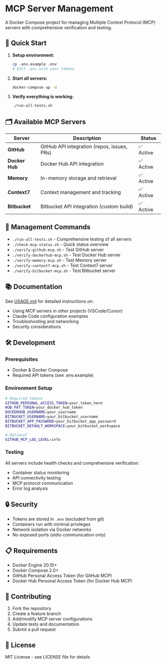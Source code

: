 # MCP Server Management

A Docker Compose project for managing Multiple Context Protocol (MCP) servers with comprehensive verification and testing.

## 🚀 Quick Start

1. **Setup environment:**
   ```bash
   cp .env.example .env
   # Edit .env with your tokens
   ```

2. **Start all servers:**
   ```bash
   docker-compose up -d
   ```

3. **Verify everything is working:**
   ```bash
   ./run-all-tests.sh
   ```

## 🗂️ Available MCP Servers

| Server | Description | Status |
|--------|-------------|--------|
| **GitHub** | GitHub API integration (repos, issues, PRs) | ✅ Active |
| **Docker Hub** | Docker Hub API integration | ✅ Active |
| **Memory** | In-memory storage and retrieval | ✅ Active |
| **Context7** | Context management and tracking | ✅ Active |
| **Bitbucket** | Bitbucket API integration (custom build) | ✅ Active |

## 🔧 Management Commands

- `./run-all-tests.sh` - Comprehensive testing of all servers
- `./check-mcp-status.sh` - Quick status overview
- `./verify-github-mcp.sh` - Test GitHub server
- `./verify-dockerhub-mcp.sh` - Test Docker Hub server
- `./verify-memory-mcp.sh` - Test Memory server
- `./verify-context7-mcp.sh` - Test Context7 server
- `./verify-bitbucket-mcp.sh` - Test Bitbucket server

## 📚 Documentation

See [USAGE.md](USAGE.md) for detailed instructions on:
- Using MCP servers in other projects (VSCode/Cursor)
- Claude Code configuration examples
- Troubleshooting and networking
- Security considerations

## 🛠️ Development

### Prerequisites
- Docker & Docker Compose
- Required API tokens (see .env.example)

### Environment Setup
```bash
# Required tokens
GITHUB_PERSONAL_ACCESS_TOKEN=your_token_here
HUB_PAT_TOKEN=your_docker_hub_token
DOCKERHUB_USERNAME=your_username
BITBUCKET_USERNAME=your_bitbucket_username
BITBUCKET_APP_PASSWORD=your_bitbucket_app_password
BITBUCKET_DEFAULT_WORKSPACE=your_bitbucket_workspace

# Optional
GITHUB_MCP_LOG_LEVEL=info
```

### Testing
All servers include health checks and comprehensive verification:
- Container status monitoring
- API connectivity testing
- MCP protocol communication
- Error log analysis

## 🔒 Security

- Tokens are stored in `.env` (excluded from git)
- Containers run with minimal privileges
- Network isolation via Docker networks
- No exposed ports (stdio communication only)

## 📋 Requirements

- Docker Engine 20.10+
- Docker Compose 2.0+
- GitHub Personal Access Token (for GitHub MCP)
- Docker Hub Personal Access Token (for Docker Hub MCP)

## 🤝 Contributing

1. Fork the repository
2. Create a feature branch
3. Add/modify MCP server configurations
4. Update tests and documentation
5. Submit a pull request

## 📄 License

MIT License - see LICENSE file for details